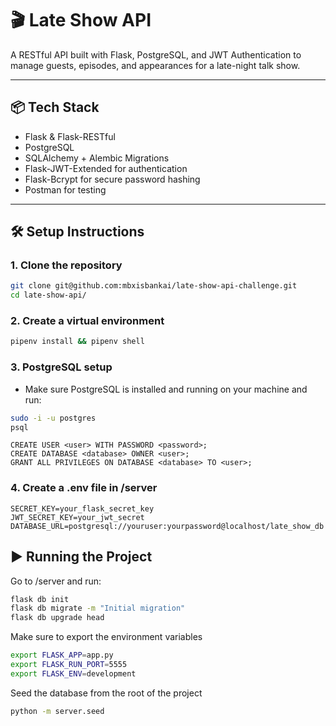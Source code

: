 # 🎬 Late Show API

A RESTful API built with Flask, PostgreSQL, and JWT Authentication to manage guests, episodes, and appearances for a late-night talk show.

---

## 📦 Tech Stack

- Flask & Flask-RESTful
- PostgreSQL
- SQLAlchemy + Alembic Migrations
- Flask-JWT-Extended for authentication
- Flask-Bcrypt for secure password hashing
- Postman for testing

---

## 🛠️ Setup Instructions

### 1. Clone the repository

```bash
git clone git@github.com:mbxisbankai/late-show-api-challenge.git
cd late-show-api/
```

### 2. Create a virtual environment

```bash
pipenv install && pipenv shell
```

### 3. PostgreSQL setup
- Make sure PostgreSQL is installed and running on your machine and run:
```bash
sudo -i -u postgres
psql
```
```psql
CREATE USER <user> WITH PASSWORD <password>;
CREATE DATABASE <database> OWNER <user>;
GRANT ALL PRIVILEGES ON DATABASE <database> TO <user>;
```

### 4. Create a .env file in /server
```env
SECRET_KEY=your_flask_secret_key
JWT_SECRET_KEY=your_jwt_secret
DATABASE_URL=postgresql://youruser:yourpassword@localhost/late_show_db
```

## ▶️ Running the Project

Go to /server and run:
```bash
flask db init
flask db migrate -m "Initial migration"
flask db upgrade head
```

Make sure to export the environment variables
```bash
export FLASK_APP=app.py
export FLASK_RUN_PORT=5555
export FLASK_ENV=development
```

Seed the database from the root of the project
```bash
python -m server.seed
```


